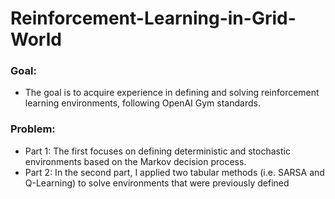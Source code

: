 # Reinforcement-Learning-in-Grid-World
<h3>Goal:</h3>

* The goal is to acquire experience in defining and solving reinforcement learning environments,
following OpenAI Gym standards. 

<h3>Problem: </h3> 

* Part 1: The first focuses on defining deterministic and stochastic environments based on the Markov decision process. 
* Part 2: In the second part, I applied two tabular methods (i.e. SARSA and Q-Learning) to solve environments that were previously defined
